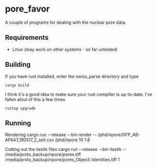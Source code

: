 # pore_favor

A couple of programs for dealing with the nuclear pore data.

## Requirements

* Linux (may work on other systems - so far untested)

## Building

If you have rust installed, enter the swiss_parse directory and type

    cargo build

I think it's a good idea to make sure your rust compilier is up-to-date. I've fallen afoul of this a few times

    rustup upgrade

## Running

Rendering
   cargo run --release --bin render -- /phd/npore/GFP_AB-AF647_190517_2_sml.csv /phd/npore 10 1.8

Cutting out the ilastik files
    cargo run --release --bin ilastik -- /media/proto_backup/npore/pores.tiff /media/proto_backup/npore/pores_Object\ Identities.tiff 1 <optional sigma>